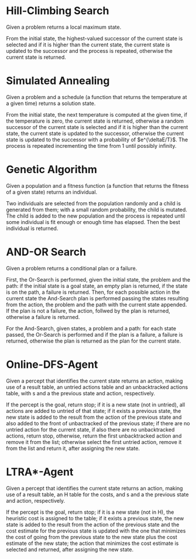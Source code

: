 # Hill-Climbing Search

Given a problem returns a local maximum state.

From the initial state, the highest-valued successor of the current state is selected and if it is higher than the current state, the current state is updated to the successor and the process is repeated, otherwise the current state is returned.

# Simulated Annealing

Given a problem and a schedule (a function that returns the temperature at a given time) returns a solution state.

From the initial state, the next temperature is computed at the given time, if the temperature is zero, the current state is returned, otherwise a random successor of the current state is selected and if it is higher than the current state, the current state is updated to the successor, otherwise the current state is updated to the successor with a probability of $e^{\deltaE/T}$. The process is repeated incrementing the time from 1 until possibly infinity.

# Genetic Algorithm

Given a population and a fitness function (a function that returns the fitness of a given state) returns an individual.

Two individuals are selected from the population randomly and a child is generated from them; with a small random probability, the child is mutated. The child is added to the new population and the process is repeated until some individual is fit enough or enough time has elapsed. Then the best individual is returned.

# AND-OR Search

Given a problem returns a conditional plan or a failure.

First, the Or-Search is performed, given the initial state, the problem and the path: if the initial state is a goal state, an empty plan is returned, if the state is on the path, a failure is returned. Then, for each possible action in the current state the And-Search plan is performed passing the states resulting from the action, the problem and the path with the current state appended. If the plan is not a failure, the action, follwed by the plan is returned, otherwise a failure is returned.

For the And-Search, given states, a problem and a path: for each state passed, the Or-Search is performed and if the plan is a failure, a failure is returned, otherwise the plan is returned as the plan for the current state.

# Online-DFS-Agent

Given a percept that identifies the current state returns an action, making use of a result table, an untried actions table and an unbacktracked actions table, with s and a the previous state and action, respectively.

If the percept is the goal, return stop; if it is a new state (not in untried), all actions are added to untried of that state; if it exists a previous state, the new state is added to the result from the action of the previous state and also added to the front of unbactracked of the previous state; if there are no untried action for the current state, if also there are no unbacktracked actions, return stop, otherwise, return the first unbacktracked action and remove it from the list; otherwise select the first untried action, remove it from the list and return it, after assigning the new state.

# LTRA*-Agent

Given a percept that identifies the current state returns an action, making use of a result table, an H table for the costs, and s and a the previous state and action, respectively.

If the percept is the goal, return stop; if it is a new state (not in H), the heuristic cost is assigned to the table; if it exists a previous state, the new state is added to the result from the action of the previous state and the cost estimate for the previous state is updated with the one that minimizes the cost of going from the previous state to the new state plus the cost estimate of the new state; the action that minimizes the cost estimate is selected and returned, after assigning the new state.
